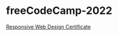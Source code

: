 # freeCodeCamp-2022

[Responsive Web Design Certificate](https://www.freecodecamp.org/certification/K-M-Code/responsive-web-design)
